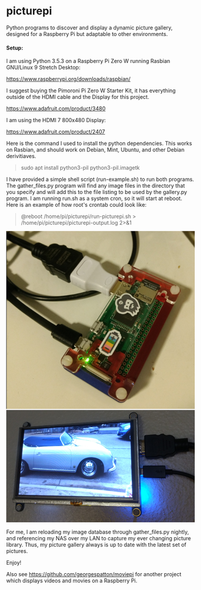 # picturepi
Python programs to discover and display a dynamic picture gallery, designed for a Raspberry Pi but adaptable to other environments.

#### Setup:

I am using Python 3.5.3 on a Raspberry Pi Zero W running Rasbian GNU/Linux 9 Stretch Desktop:

https://www.raspberrypi.org/downloads/raspbian/

I suggest buying the Pimoroni Pi Zero W Starter Kit, it has everything outside of the HDMI cable and the Display for this project.  

https://www.adafruit.com/product/3480

I am using the HDMI 7 800x480 Display:

https://www.adafruit.com/product/2407

  Here is the command I used to install the python dependencies.  This works on Rasbian, and should work on Debian, Mint, Ubuntu, and other Debian derivitiaves.  

> sudo apt install python3-pil python3-pil.imagetk

I have provided a simple shell script (run-example.sh) to run both programs.  The gather_files.py program will find any image files in the directory that you specify and will add this to the file listing to be used by the gallery.py program.  I am running run.sh as a system cron, so it will start at reboot.  Here is an example of how root's crontab could look like:

> @reboot /home/pi/picturepi/run-picturepi.sh > /home/pi/picturepi/picturepi-output.log 2>&1 

![Image of PicturePi Zero](picturepi_zero.png)
![Image of PicturePi Display](picturepi_display.png)

For me, I am reloading my image database through gather_files.py nightly, and referencing my NAS over my LAN to capture my ever changing picture library.  Thus, my picture gallery always is up to date with the latest set of pictures.

Enjoy!

Also see https://github.com/georgespatton/moviepi for another project which displays videos and movies on a Raspberry Pi.
